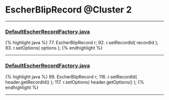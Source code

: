# EscherBlipRecord @Cluster 2

***

### [DefaultEscherRecordFactory.java](https://searchcode.com/codesearch/view/97383906/)
{% highlight java %}
77. EscherBlipRecord r;
92. r.setRecordId( recordId );
93. r.setOptions( options );
{% endhighlight %}

***

### [DefaultEscherRecordFactory.java](https://searchcode.com/codesearch/view/15642620/)
{% highlight java %}
99. EscherBlipRecord r;
116. r.setRecordId( header.getRecordId() );
117. r.setOptions( header.getOptions() );
{% endhighlight %}

***

